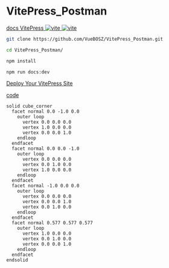# VitePress_Postman

[docs VitePress ![vite](https://vitepress.dev/vitepress-logo-mini.svg) ![vite](https://skillicons.dev/icons?i=vite&theme=dark)](https://vitepress.dev/)

```bash
git clone https://github.com/VueBOSZ/VitePress_Postman.git 
```
```bash
cd VitePress_Postman/
```
```bash
npm install
```
```bash
npm run docs:dev
```


[Deploy Your VitePress Site](https://vitepress.dev/guide/deploy#build-and-test-locally)

[code](https://github.com/VueBOSZ/VitePress_Postman/blame/4e65c35326c00d79421775443beb750b473696dd/package.json#L6-L11)

```stl
solid cube_corner
  facet normal 0.0 -1.0 0.0
    outer loop
      vertex 0.0 0.0 0.0
      vertex 1.0 0.0 0.0
      vertex 0.0 0.0 1.0
    endloop
  endfacet
  facet normal 0.0 0.0 -1.0
    outer loop
      vertex 0.0 0.0 0.0
      vertex 0.0 1.0 0.0
      vertex 1.0 0.0 0.0
    endloop
  endfacet
  facet normal -1.0 0.0 0.0
    outer loop
      vertex 0.0 0.0 0.0
      vertex 0.0 0.0 1.0
      vertex 0.0 1.0 0.0
    endloop
  endfacet
  facet normal 0.577 0.577 0.577
    outer loop
      vertex 1.0 0.0 0.0
      vertex 0.0 1.0 0.0
      vertex 0.0 0.0 1.0
    endloop
  endfacet
endsolid
```
